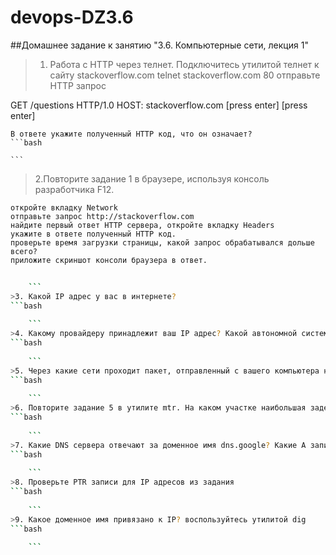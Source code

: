 # devops-DZ3.6
##Домашнее задание к занятию "3.6. Компьютерные сети, лекция 1"
>1.  Работа c HTTP через телнет.
   Подключитесь утилитой телнет к сайту stackoverflow.com telnet stackoverflow.com 80
   отправьте HTTP запрос

GET /questions HTTP/1.0
HOST: stackoverflow.com
[press enter]
[press enter]

    В ответе укажите полученный HTTP код, что он означает?
    ```bash
    
    ```
>2.Повторите задание 1 в браузере, используя консоль разработчика F12.

    откройте вкладку Network
    отправьте запрос http://stackoverflow.com
    найдите первый ответ HTTP сервера, откройте вкладку Headers
    укажите в ответе полученный HTTP код.
    проверьте время загрузки страницы, какой запрос обрабатывался дольше всего?
    приложите скриншот консоли браузера в ответ.

```bash
    
    ```
>3. Какой IP адрес у вас в интернете?
```bash
    
    ```
>4. Какому провайдеру принадлежит ваш IP адрес? Какой автономной системе AS? Воспользуйтесь утилитой whois
```bash
    
    ```
>5. Через какие сети проходит пакет, отправленный с вашего компьютера на адрес 8.8.8.8? Через какие AS? Воспользуйтесь утилитой traceroute
```bash
    
    ```
>6. Повторите задание 5 в утилите mtr. На каком участке наибольшая задержка - delay?
```bash
    
    ```
>7. Какие DNS сервера отвечают за доменное имя dns.google? Какие A записи? воспользуйтесь утилитой dig
```bash
    
    ```
>8. Проверьте PTR записи для IP адресов из задания 
```bash
    
    ```
>9. Какое доменное имя привязано к IP? воспользуйтесь утилитой dig
```bash
    
    ```
